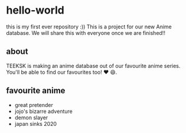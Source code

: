 # hello-world
this is my first ever repository :))
This is a project for our new Anime database. We will share this with everyone once we are finished!!

## about
TEEKSK is making an anime database out of our favourite anime series. You'll be able to find our favourites too! ❤️ 😄.

## favourite anime
- great pretender
- jojo's bizarre adventure
- demon slayer
- japan sinks 2020
